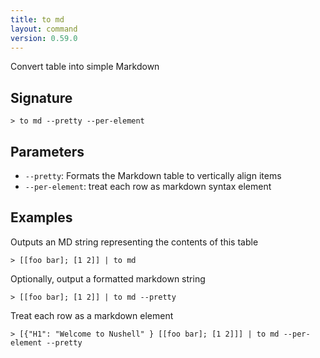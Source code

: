 ```yaml
---
title: to md
layout: command
version: 0.59.0
---
```


Convert table into simple Markdown

## Signature

```> to md --pretty --per-element```

## Parameters

 -  `--pretty`: Formats the Markdown table to vertically align items
 -  `--per-element`: treat each row as markdown syntax element

## Examples

Outputs an MD string representing the contents of this table
```shell
> [[foo bar]; [1 2]] | to md
```

Optionally, output a formatted markdown string
```shell
> [[foo bar]; [1 2]] | to md --pretty
```

Treat each row as a markdown element
```shell
> [{"H1": "Welcome to Nushell" } [[foo bar]; [1 2]]] | to md --per-element --pretty
```

